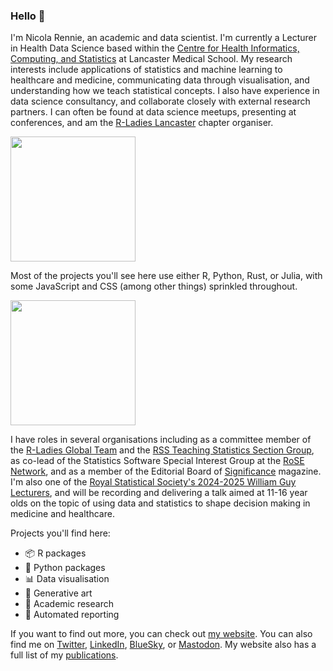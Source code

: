 ### Hello 👋

I'm Nicola Rennie, an academic and data scientist. I'm currently a Lecturer in Health Data Science based within the [Centre for Health Informatics, Computing, and Statistics](https://chicas.lancaster-university.uk/) at Lancaster Medical School. My research interests include applications of statistics and machine learning to healthcare and medicine, communicating data through visualisation, and understanding how we teach statistical concepts. I also have experience in data science consultancy, and collaborate closely with external research partners. I can often be found at data science meetups, presenting at conferences, and am the [R-Ladies Lancaster](https://www.meetup.com/rladies-lancaster/) chapter organiser.

<img height=200 align="center" src="https://github-readme-stats.vercel.app/api?username=nrennie&theme=transparent" />

Most of the projects you'll see here use either R, Python, Rust, or Julia, with some JavaScript and CSS (among other things) sprinkled throughout.

<img height=200 align="center" src="https://github-readme-stats.vercel.app/api/top-langs/?username=nrennie&size_weight=0.5&count_weight=0.5&layout=compact&theme=transparent" />

I have roles in several organisations including as a committee member of the [R-Ladies Global Team](https://rladies.org/about-us/global-team/) and the [RSS Teaching Statistics Section Group](https://rss.org.uk/membership/rss-groups-and-committees/sections/teaching-statistics/), as co-lead of the Statistics Software Special Interest Group at the [RoSE Network](https://www.rose-network.org/about-us/meet-the-team/sig_leads), and as a member of the Editorial Board of [Significance](https://significancemagazine.com/about/) magazine. I'm also one of the [Royal Statistical Society's 2024-2025 William Guy Lecturers](https://rss.org.uk/policy-campaigns/policy-groups/education-policy-advisory-group/rss-william-guy-lecturers/william-guy-lecturers-2024-25/), and will be recording and delivering a talk aimed at 11-16 year olds on the topic of using data and statistics to shape decision making in medicine and healthcare.

Projects you'll find here:

- 📦 R packages
- 🐍 Python packages
- 📊 Data visualisation
- 🎨 Generative art
- 🔬 Academic research
- 📝 Automated reporting

If you want to find out more, you can check out [my website](https://nrennie.rbind.io/). You can also find me on [Twitter](https://twitter.com/nrennie35), [LinkedIn](https://www.linkedin.com/in/nicola-rennie/), [BlueSky](https://bsky.app/profile/nrennie.bsky.social), or <a rel="me" href="https://fosstodon.org/@nrennie">Mastodon</a>. My website also has a full list of my [publications](https://nrennie.rbind.io/projects/publications/).
